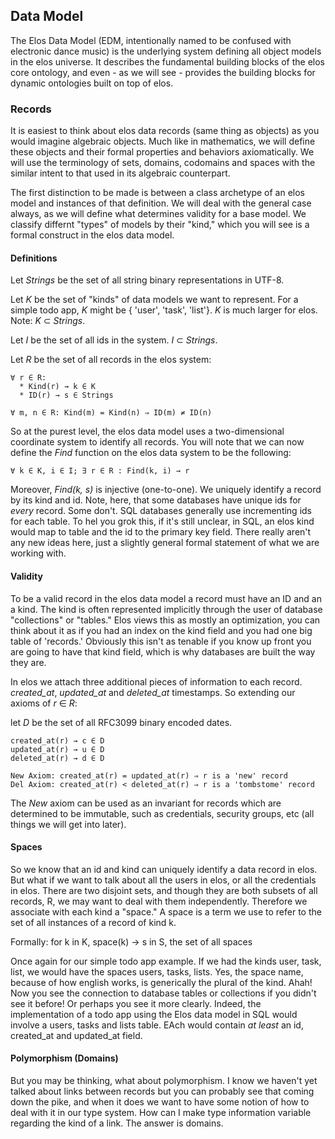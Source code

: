 Data Model
----------

The Elos Data Model (EDM, intentionally named to be confused with electronic dance music) is the underlying system defining all object models in the elos universe. It describes the fundamental building blocks of the elos core ontology, and even - as we will see - provides the building blocks for dynamic ontologies built on top of elos.

### Records

It is easiest to think about elos data records (same thing as objects) as you would imagine algebraic objects. Much like in mathematics, we will define these objects and their formal properties and behaviors axiomatically. We will use the terminology of sets, domains, codomains and spaces with the similar intent to that used in its algebraic counterpart.

The first distinction to be made is between a class archetype of an elos model and instances of that definition. We will deal with the general case always, as we will define what determines validity for a base model. We classify differnt "types" of models by their "kind," which you will see is a formal construct in the elos data model.

#### Definitions

Let *Strings* be the set of all string binary representations in UTF-8.

Let *K* be the set of "kinds" of data models we want to represent. For a simple todo app, *K* might be { 'user', 'task', 'list'}. *K* is much larger for elos. Note: *K* ⊂ *Strings*.

Let *I* be the set of all ids in the system. *I* ⊂ *Strings*.


Let *R* be the set of all records in the elos system:

    ∀ r ∈ R:
      * Kind(r) → k ∈ K
      * ID(r) → s ∈ Strings

    ∀ m, n ∈ R: Kind(m) = Kind(n) ⇒ ID(m) ≠ ID(n)

So at the purest level, the elos data model uses a two-dimensional coordinate system to identify all records. You will note that we can now define the *Find* function on the elos data system to be the following:

    ∀ k ∈ K, i ∈ I; ∃ r ∈ R : Find(k, i) → r

Moreover, *Find(k, s)* is injective (one-to-one). We uniquely identify a record by its kind and id. Note, here, that some databases have unique ids for _every_ record. Some don't. SQL databases generally use incrementing ids for each table. To hel you grok this, if it's still unclear, in SQL, an elos kind would map to   table and the id to the primary key field. There really aren't any new ideas here, just a slightly general formal statement of what we are working with.

#### Validity

To be a valid record in the elos data model a record must have an ID and an a kind. The kind is often represented implicitly through the user of database "collections" or "tables." Elos views this as mostly an optimization, you can think about it as if you had an index on the kind field and you had one big table of 'records.' Obviously this isn't as tenable if you know up front you are going to have that kind field, which is why databases are built the way they are.

In elos we attach three additional pieces of information to each record. *created_at*, *updated_at* and *deleted_at* timestamps. So extending our axioms of *r* ∈ *R*:

let *D* be the set of all RFC3099 binary encoded dates.

    created_at(r) → c ∈ D
    updated_at(r) → u ∈ D
    deleted_at(r) → d ∈ D
    
    New Axiom: created_at(r) = updated_at(r) ⇒ r is a 'new' record
    Del Axiom: created_at(r) < deleted_at(r) ⇒ r is a 'tombstome' record
    

The *New* axiom can be used as an invariant for records which are determined to be immutable, such as credentials, security groups, etc (all things we will get into later).

#### Spaces

So we know that an id and kind can uniquely identify a data record in elos. But what if we want to talk about all the users in elos, or all the credentials in elos. There are two disjoint sets, and though they are both subsets of all records, R, we may want to deal with them independently. Therefore we associate with each kind a "space." A space is a term we use to refer to the set of all instances of a record of kind k.

Formally:
    for k in K, space(k) -> s in S, the set of all spaces

Once again for our simple todo app example. If we had the kinds user, task, list, we would have the spaces users, tasks, lists. Yes, the space name, because of how english works, is generically the plural of the kind. Ahah! Now you see the connection to database tables or collections if you didn't see it before! Or perhaps you see it more clearly. Indeed, the implementation of a todo app using the Elos data model in SQL would involve a users, tasks and lists table. EAch would contain _at least_ an id, created_at and updated_at field.

#### Polymorphism (Domains)

But you may be thinking, what about polymorphism. I know we haven't yet talked about links between records but you can probably see that coming down the pike, and when it does we want to have some notion of how to deal with it in our type system. How can I make type information variable regarding the kind of a link. The answer is domains.

